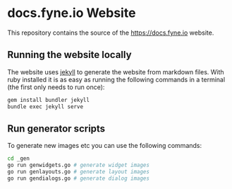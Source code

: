 # docs.fyne.io Website

This repository contains the source of the https://docs.fyne.io website.

## Running the website locally

The website uses [jekyll](https://jekyllrb.com/) to generate the website from markdown files.
With ruby installed it is as easy as running the following commands in a terminal (the first only needs to run once):

```bash
gem install bundler jekyll
bundle exec jekyll serve
```

## Run generator scripts

To generate new images etc you can use the following commands:

```bash
cd _gen
go run genwidgets.go # generate widget images
go run genlayouts.go # generate layout images
go run gendialogs.go # generate dialog images
```

